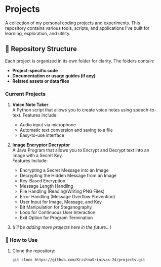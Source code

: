 # Projects

A collection of my personal coding projects and experiments. This repository contains various tools, scripts, and applications I've built for learning, exploration, and utility.

## 📂 Repository Structure
Each project is organized in its own folder for clarity. The folders contain:
- **Project-specific code**
- **Documentation or usage guides (if any)**
- **Related assets or data files**

### Current Projects
1. **Voice Note Taker**  
   A Python script that allows you to create voice notes using speech-to-text. Features include:
   - Audio input via microphone
   - Automatic text conversion and saving to a file
   - Easy-to-use interface

2. **Image Encryptor Decryptor**  
   A Java Program that allows you to Encrypt and Decrypt text into an Image with a Secret Key.  
   Features Include:  
   - Encrypting a Secret Message into an Image  
   - Decrypting the Hidden Message from an Image  
   - Key-Based Encryption  
   - Message Length Handling  
   - File Handling (Reading/Writing PNG Files)  
   - Error Handling (Message Overflow Prevention)  
   - User Input for Image, Message, and Key  
   - Bit Manipulation for Steganography  
   - Loop for Continuous User Interaction  
   - Exit Option for Program Termination  

3. *(I'll be adding more projects here in the future...)*

### 🚀 How to Use
1. Clone the repository:
   ```bash
   git clone https://github.com/KrishnaSrinivas-24/projects.git
